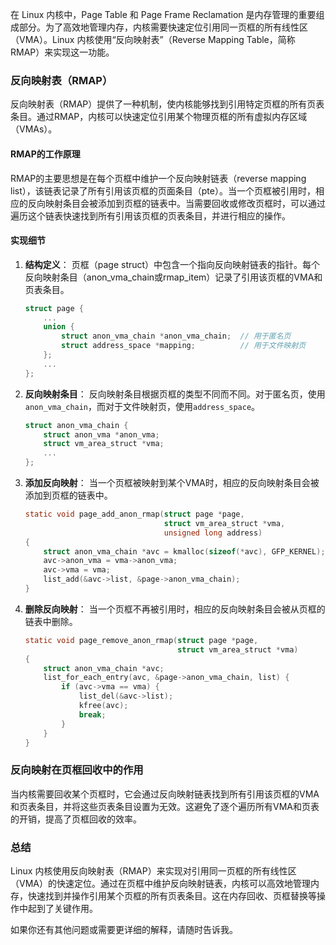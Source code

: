 在 Linux 内核中，Page Table 和 Page Frame Reclamation 是内存管理的重要组成部分。为了高效地管理内存，内核需要快速定位引用同一页框的所有线性区（VMA）。Linux 内核使用“反向映射表”（Reverse Mapping Table，简称 RMAP）来实现这一功能。

### 反向映射表（RMAP）

反向映射表（RMAP）提供了一种机制，使内核能够找到引用特定页框的所有页表条目。通过RMAP，内核可以快速定位引用某个物理页框的所有虚拟内存区域（VMAs）。

#### RMAP的工作原理

RMAP的主要思想是在每个页框中维护一个反向映射链表（reverse mapping list），该链表记录了所有引用该页框的页面条目（pte）。当一个页框被引用时，相应的反向映射条目会被添加到页框的链表中。当需要回收或修改页框时，可以通过遍历这个链表快速找到所有引用该页框的页表条目，并进行相应的操作。

#### 实现细节

1. **结构定义**：
   页框（page struct）中包含一个指向反向映射链表的指针。每个反向映射条目（anon_vma_chain或rmap_item）记录了引用该页框的VMA和页表条目。

   ```c
   struct page {
       ...
       union {
           struct anon_vma_chain *anon_vma_chain;  // 用于匿名页
           struct address_space *mapping;          // 用于文件映射页
       };
       ...
   };
   ```

2. **反向映射条目**：
   反向映射条目根据页框的类型不同而不同。对于匿名页，使用`anon_vma_chain`，而对于文件映射页，使用`address_space`。

   ```c
   struct anon_vma_chain {
       struct anon_vma *anon_vma;
       struct vm_area_struct *vma;
       ...
   };
   ```

3. **添加反向映射**：
   当一个页框被映射到某个VMA时，相应的反向映射条目会被添加到页框的链表中。

   ```c
   static void page_add_anon_rmap(struct page *page,
                                  struct vm_area_struct *vma,
                                  unsigned long address)
   {
       struct anon_vma_chain *avc = kmalloc(sizeof(*avc), GFP_KERNEL);
       avc->anon_vma = vma->anon_vma;
       avc->vma = vma;
       list_add(&avc->list, &page->anon_vma_chain);
   }
   ```

4. **删除反向映射**：
   当一个页框不再被引用时，相应的反向映射条目会被从页框的链表中删除。

   ```c
   static void page_remove_anon_rmap(struct page *page,
                                     struct vm_area_struct *vma)
   {
       struct anon_vma_chain *avc;
       list_for_each_entry(avc, &page->anon_vma_chain, list) {
           if (avc->vma == vma) {
               list_del(&avc->list);
               kfree(avc);
               break;
           }
       }
   }
   ```

### 反向映射在页框回收中的作用

当内核需要回收某个页框时，它会通过反向映射链表找到所有引用该页框的VMA和页表条目，并将这些页表条目设置为无效。这避免了逐个遍历所有VMA和页表的开销，提高了页框回收的效率。

### 总结

Linux 内核使用反向映射表（RMAP）来实现对引用同一页框的所有线性区（VMA）的快速定位。通过在页框中维护反向映射链表，内核可以高效地管理内存，快速找到并操作引用某个页框的所有页表条目。这在内存回收、页框替换等操作中起到了关键作用。

如果你还有其他问题或需要更详细的解释，请随时告诉我。